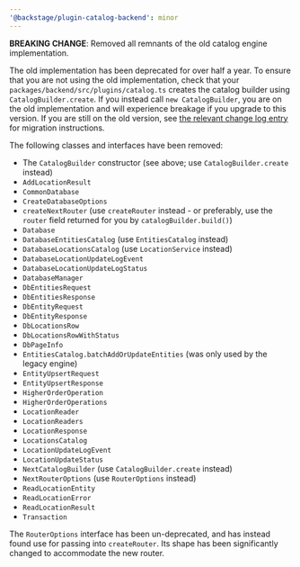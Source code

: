 ```yaml
---
'@backstage/plugin-catalog-backend': minor
---
```


**BREAKING CHANGE**: Removed all remnants of the old catalog engine
implementation.

The old implementation has been deprecated for over half a year. To ensure that
you are not using the old implementation, check that your
`packages/backend/src/plugins/catalog.ts` creates the catalog builder using
`CatalogBuilder.create`. If you instead call `new CatalogBuilder`, you are on
the old implementation and will experience breakage if you upgrade to this
version. If you are still on the old version, see [the relevant change log
entry](https://github.com/backstage/backstage/blob/master/plugins/catalog-backend/CHANGELOG.md#patch-changes-27)
for migration instructions.

The following classes and interfaces have been removed:

- The `CatalogBuilder` constructor (see above; use `CatalogBuilder.create`
  instead)
- `AddLocationResult`
- `CommonDatabase`
- `CreateDatabaseOptions`
- `createNextRouter` (use `createRouter` instead - or preferably, use the
  `router` field returned for you by `catalogBuilder.build()`)
- `Database`
- `DatabaseEntitiesCatalog` (use `EntitiesCatalog` instead)
- `DatabaseLocationsCatalog` (use `LocationService` instead)
- `DatabaseLocationUpdateLogEvent`
- `DatabaseLocationUpdateLogStatus`
- `DatabaseManager`
- `DbEntitiesRequest`
- `DbEntitiesResponse`
- `DbEntityRequest`
- `DbEntityResponse`
- `DbLocationsRow`
- `DbLocationsRowWithStatus`
- `DbPageInfo`
- `EntitiesCatalog.batchAddOrUpdateEntities` (was only used by the legacy
  engine)
- `EntityUpsertRequest`
- `EntityUpsertResponse`
- `HigherOrderOperation`
- `HigherOrderOperations`
- `LocationReader`
- `LocationReaders`
- `LocationResponse`
- `LocationsCatalog`
- `LocationUpdateLogEvent`
- `LocationUpdateStatus`
- `NextCatalogBuilder` (use `CatalogBuilder.create` instead)
- `NextRouterOptions` (use `RouterOptions` instead)
- `ReadLocationEntity`
- `ReadLocationError`
- `ReadLocationResult`
- `Transaction`

The `RouterOptions` interface has been un-deprecated, and has instead found use
for passing into `createRouter`. Its shape has been significantly changed to
accommodate the new router.
